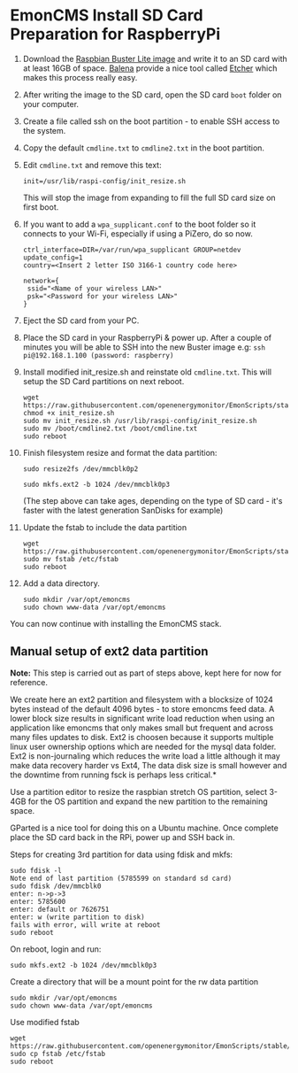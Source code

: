 # EmonCMS Install SD Card Preparation for RaspberryPi

1. Download the [Raspbian Buster Lite image](https://www.raspberrypi.org/downloads/raspbian/) and write it to an SD card with at least 16GB of space. [Balena](https://www.balena.io/) provide a nice tool called [Etcher](https://www.balena.io/etcher) which makes this process really easy.

1. After writing the image to the SD card, open the SD card `boot` folder on your computer.

1. Create a file called ssh on the boot partition - to enable SSH access to the system.

1. Copy the default `cmdline.txt` to `cmdline2.txt` in the boot partition.
1. Edit `cmdline.txt` and remove this text:

    ```shell
    init=/usr/lib/raspi-config/init_resize.sh
    ```

    This will stop the image from expanding to fill the full SD card size on first boot.

1. If you want to add a `wpa_supplicant.conf` to the boot folder so it connects to your Wi-Fi, especially if using a PiZero, do so now.

    ```
    ctrl_interface=DIR=/var/run/wpa_supplicant GROUP=netdev
    update_config=1
    country=<Insert 2 letter ISO 3166-1 country code here>

    network={
     ssid="<Name of your wireless LAN>"
     psk="<Password for your wireless LAN>"
    }
    ```

1. Eject the SD card from your PC.

1. Place the SD card in your RaspberryPi & power up. After a couple of minutes you will be able to SSH into the new Buster image e.g:
`ssh pi@192.168.1.100 (password: raspberry)`

1. Install modified init_resize.sh and reinstate old `cmdline.txt`. This will setup the SD Card partitions on next reboot.

    ```shell
    wget https://raw.githubusercontent.com/openenergymonitor/EmonScripts/stable/install/init_resize.sh
    chmod +x init_resize.sh
    sudo mv init_resize.sh /usr/lib/raspi-config/init_resize.sh
    sudo mv /boot/cmdline2.txt /boot/cmdline.txt
    sudo reboot
    ```

1. Finish filesystem resize and format the data partition:

    ```shell
    sudo resize2fs /dev/mmcblk0p2
    ```

    ```shell
    sudo mkfs.ext2 -b 1024 /dev/mmcblk0p3
    ```

    (The step above can take ages, depending on the type of SD card - it's faster with the latest generation SanDisks for example)
1. Update the fstab to include the data partition

    ```shell
    wget https://raw.githubusercontent.com/openenergymonitor/EmonScripts/stable/defaults/etc/fstab
    sudo mv fstab /etc/fstab
    sudo reboot
    ```

1. Add a data directory.

    ```shell
    sudo mkdir /var/opt/emoncms
    sudo chown www-data /var/opt/emoncms
    ```

You can now continue with installing the EmonCMS stack.

## Manual setup of ext2 data partition

**Note:** This step is carried out as part of steps above, kept here for now for reference.

We create here an ext2 partition and filesystem with a blocksize of 1024 bytes instead of the default 4096 bytes - to store emoncms feed data. A lower block size results in significant write load reduction when using an application like emoncms that only makes small but frequent and across many files updates to disk. Ext2 is choosen because it supports multiple linux user ownership options which are needed for the mysql data folder. Ext2 is non-journaling which reduces the write load a little although it may make data recovery harder vs Ext4, The data disk size is small however and the downtime from running fsck is perhaps less critical.*

Use a partition editor to resize the raspbian stretch OS partition, select 3-4GB for the OS partition and expand the new partition to the remaining space.

GParted is a nice tool for doing this on a Ubuntu machine. Once complete place the SD card back in the RPi, power up and SSH back in.

Steps for creating 3rd partition for data using fdisk and mkfs:

```shell
sudo fdisk -l
Note end of last partition (5785599 on standard sd card)
sudo fdisk /dev/mmcblk0
enter: n->p->3
enter: 5785600
enter: default or 7626751
enter: w (write partition to disk)
fails with error, will write at reboot
sudo reboot
```

On reboot, login and run:

```shell
sudo mkfs.ext2 -b 1024 /dev/mmcblk0p3
```

Create a directory that will be a mount point for the rw data partition

```shell
sudo mkdir /var/opt/emoncms
sudo chown www-data /var/opt/emoncms
```

Use modified fstab

```shell
wget https://raw.githubusercontent.com/openenergymonitor/EmonScripts/stable/defaults/etc/fstab
sudo cp fstab /etc/fstab
sudo reboot
```
